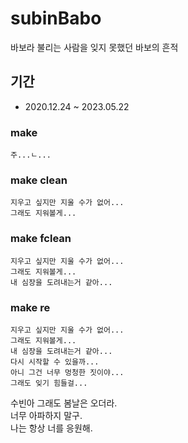 # subinBabo

바보라 불리는 사람을 잊지 못했던 바보의 흔적

## 기간
- 2020.12.24 ~ 2023.05.22

### make
```shell
주...ㄴ...
```

### make clean
```shell
지우고 싶지만 지울 수가 없어...
그래도 지워볼게...
```

### make fclean
```shell
지우고 싶지만 지울 수가 없어...
그래도 지워볼게...
내 심장을 도려내는거 같아...
```

### make re
```shell
지우고 싶지만 지울 수가 없어...
그래도 지워볼게...
내 심장을 도려내는거 같아...
다시 시작할 수 있을까...
아니 그건 너무 멍청한 짓이야...
그래도 잊기 힘들걸...
```

수빈아 그래도 봄날은 오더라.  
너무 아파하지 말구.  
나는 항상 너를 응원해.  
